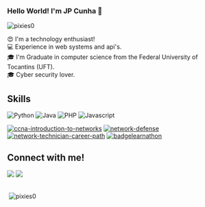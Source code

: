 ### Hello World! I'm JP Cunha 👋

![pixies0](https://github.com/user-attachments/assets/30ecef9f-a5aa-4c91-b84a-69eb6d883bf0)

<!-- <img src="https://tryhackme-badges.s3.amazonaws.com/pixies0.png" alt="Your Image Badge" /> -->

😍 I'm a technology enthusiast! <br>
💻 Experience in web systems and api's. <br>
🎓 I'm Graduate in computer science from the Federal University of Tocantins (UFT). <br>
🎓 Cyber security lover. <br>


## Skills
![Python](https://img.shields.io/badge/Python-14354C?style=for-the-badge&logo=python&logoColor=white)
![Java](https://img.shields.io/badge/Java-ED8B00?style=for-the-badge&logo=openjdk&logoColor=white)
![PHP](https://img.shields.io/badge/PHP-777BB4?style=for-the-badge&logo=php&logoColor=white) 
![Javascript](https://img.shields.io/badge/JavaScript-F7DF1E.svg?style=for-the-badge&logo=javascript&logoColor=white)

<div> 
  <a href="https://www.credly.com/badges/f18916ce-c628-4685-b3b0-3a16cbd37d9d"><img src="https://i.ibb.co/prj3sqZf/ccna-introduction-to-networks.png" alt="ccna-introduction-to-networks" border="0"></a>
  <a href="https://www.credly.com/badges/aff76721-6c3a-4849-9da9-d30ec67b25c7"><img src="https://i.ibb.co/jvMqRKjS/network-defense.png" alt="network-defense" border="0"></a>
   <a href="https://www.credly.com/badges/d706dae3-f46d-4483-9884-b9b8cb1689e2"><img src="https://i.ibb.co/Ps8JnrVK/network-technician-career-path.png" alt="network-technician-career-path" border="0"></a>
   <a href="https://www.credly.com/badges/948ca0fa-bd36-4406-8d0a-8e9c10064424"><img src="https://i.ibb.co/394ZBGPs/badgelearnathon.png" alt="badgelearnathon" border="0"></a>
</div>

<div> 
  <h2> Connect with me! </h2>
  <a href = "mailto:jpcunha5@gmail.com"><img src="https://img.shields.io/badge/-Gmail-%23333?style=for-the-badge&logo=gmail&logoColor=white" target="_blank"></a>
  <a href="https://www.linkedin.com/in/pixies0/" target="_blank"><img src="https://img.shields.io/badge/-LinkedIn-%230077B5?style=for-the-badge&logo=linkedin&logoColor=white" target="_blank"></a>
</div>
<br>

<p>&nbsp;<img align="center" src="https://readmestats.999857.xyz/api?username=pixies0&show_icons=true&locale=en&theme=tokyonight" alt="pixies0" /></p>


<!--
## 🔨 Languages & Frameworks & Skills ⭐️:

### Web Design & Development 💻:
#### 🙈 - Frontend:
![HTML5](https://img.shields.io/badge/-HTML5-E34F26?style=for-the-badge&logo=html5&logoColor=white)
![CSS3](https://img.shields.io/badge/-CSS3-1572B6?style=for-the-badge&logo=css3)
![Javascript](https://img.shields.io/badge/JavaScript-F7DF1E.svg?style=for-the-badge&logo=javascript&logoColor=white)
![ReactJS](https://img.shields.io/badge/-ReactJS-%2361DAFB?style=for-the-badge&logo=react&logoColor=white)
![Bootstrap](https://img.shields.io/badge/-Bootstrap-563D7C?style=for-the-badge&logo=bootstrap&logoColor=white)
![Tailwind](https://img.shields.io/badge/TailwindCSS-06B6D4?style=for-the-badge&logo=tailwindcss&logoColor=white)

#### 🙉 - Backend:
![Nodejs](https://img.shields.io/badge/Node.js-43853D.svg?style=for-the-badge&logo=node.js&logoColor=white)
![Laravel](https://img.shields.io/badge/laravel-%23FF2D20.svg?style=for-the-badge&logo=laravel&logoColor=white)
![Django](https://img.shields.io/badge/django-%23092E20.svg?style=for-the-badge&logo=django&logoColor=white)

#### 🙊 - Database:
![MongoDB](https://img.shields.io/badge/MongoDB-4EA94B?style=for-the-badge&logo=mongodb&logoColor=white)
![MySQL](https://img.shields.io/badge/MySQL-005C84?style=for-the-badge&logo=mysql&logoColor=white)
![Postgres](https://img.shields.io/badge/postgres-%23316192.svg?style=for-the-badge&logo=postgresql&logoColor=white)
![MariaDB](https://img.shields.io/badge/MariaDB-003545?style=for-the-badge&logo=mariadb&logoColor=white)

#### 🐵 - Hosting Services and Web Tools:
![Vercel](https://img.shields.io/badge/vercel-%23000000.svg?style=for-the-badge&logo=vercel&logoColor=white)
![Postman](https://img.shields.io/badge/Postman-FF6C37?style=for-the-badge&logo=postman&logoColor=white)

### Others:
![TypeScript](https://img.shields.io/badge/typescript-%23007ACC.svg?style=for-the-badge&logo=typescript&logoColor=white)
![Python](https://img.shields.io/badge/Python-14354C?style=for-the-badge&logo=python&logoColor=white)
![Flutter](https://img.shields.io/badge/Flutter-%2302569B.svg?style=for-the-badge&logo=Flutter&logoColor=white)
![Git](https://img.shields.io/badge/GIT-E44C30?style=for-the-badge&logo=git&logoColor=white)
![Ubuntu](https://img.shields.io/badge/Ubuntu-E95420?style=for-the-badge&logo=ubuntu&logoColor=white)

### IDEs and Tools 🛠:
![VSCode](https://img.shields.io/badge/Visual_Studio_Code-0078D4?style=for-the-badge&logo=visual%20studio%20code&logoColor=white)
![Trello](https://img.shields.io/badge/Trello-0052CC?style=for-the-badge&logo=trello&logoColor=white)

-->
